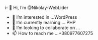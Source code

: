 i- 👋 Hi, I’m @Nikolay-WebLider
- 👀 I’m interested in ...WordPress 
- 🌱 I’m currently learning ... PHP
- 💞️ I’m looking to collaborate on ...
- 📫 How to reach me ...+380977607275

<!---
Nikolay-WebLider/Nikolay-WebLider is a ✨ special ✨ repository because its `README.md` (this file) appears on your GitHub profile.
You can click the Preview link to take a look at your changes.
--->
